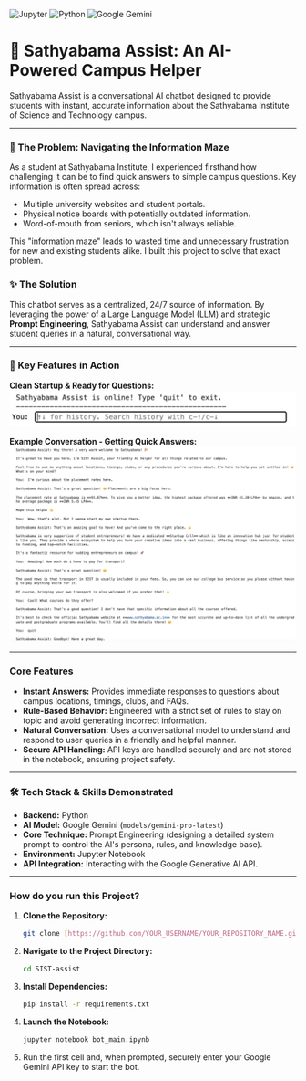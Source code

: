 ![Jupyter](https://img.shields.io/badge/Jupyter-F37626?style=for-the-badge&logo=jupyter&logoColor=white)
![Python](https://img.shields.io/badge/Python-3776AB?style=for-the-badge&logo=python&logoColor=white)
![Google Gemini](https://img.shields.io/badge/Google%20Gemini-8E75B2?style=for-the-badge&logo=google-gemini&logoColor=white)


# 🤖 Sathyabama Assist: An AI-Powered Campus Helper

Sathyabama Assist is a conversational AI chatbot designed to provide students with instant, accurate information about the Sathyabama Institute of Science and Technology campus.

---

### 🎯 The Problem: Navigating the Information Maze

As a student at Sathyabama Institute, I experienced firsthand how challenging it can be to find quick answers to simple campus questions. Key information is often spread across:

* Multiple university websites and student portals.
* Physical notice boards with potentially outdated information.
* Word-of-mouth from seniors, which isn't always reliable.

This "information maze" leads to wasted time and unnecessary frustration for new and existing students alike. I built this project to solve that exact problem.

### ✨ The Solution

This chatbot serves as a centralized, 24/7 source of information. By leveraging the power of a Large Language Model (LLM) and strategic **Prompt Engineering**, Sathyabama Assist can understand and answer student queries in a natural, conversational way.

---

### 📸 Key Features in Action

**Clean Startup & Ready for Questions:**
![Bot Startup](bot-startup.png)

**Example Conversation - Getting Quick Answers:**
![Bot Conversation Example](bot-example.png)

---

### Core Features

-   **Instant Answers:** Provides immediate responses to questions about campus locations, timings, clubs, and FAQs.
-   **Rule-Based Behavior:** Engineered with a strict set of rules to stay on topic and avoid generating incorrect information.
-   **Natural Conversation:** Uses a conversational model to understand and respond to user queries in a friendly and helpful manner.
-   **Secure API Handling:** API keys are handled securely and are not stored in the notebook, ensuring project safety.

---

### 🛠️ Tech Stack & Skills Demonstrated

-   **Backend:** Python
-   **AI Model:** Google Gemini (`models/gemini-pro-latest`)
-   **Core Technique:** Prompt Engineering (designing a detailed system prompt to control the AI's persona, rules, and knowledge base).
-   **Environment:** Jupyter Notebook
-   **API Integration:** Interacting with the Google Generative AI API.

---

### How do you run this Project?

1.  **Clone the Repository:**
    ```bash
    git clone [https://github.com/YOUR_USERNAME/YOUR_REPOSITORY_NAME.git](https://github.com/YOUR_USERNAME/YOUR_REPOSITORY_NAME.git)
    ```
2.  **Navigate to the Project Directory:**
    ```bash
    cd SIST-assist
    ```
3.  **Install Dependencies:**
    ```bash
    pip install -r requirements.txt
    ```
4.  **Launch the Notebook:**
    ```bash
    jupyter notebook bot_main.ipynb
    ```
5.  Run the first cell and, when prompted, securely enter your Google Gemini API key to start the bot.
